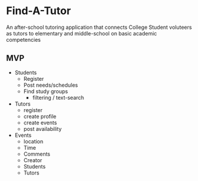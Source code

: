 # Find-A-Tutor
An after-school tutoring application that connects College Student voluteers as tutors to elementary and middle-school on basic academic competencies

## MVP
- Students
  - Register
  - Post needs/schedules
  - Find study groups
    - filtering / text-search
- Tutors
  - register
  - create profile
  - create events
  - post availability
- Events
  - location
  - Time
  - Comments
  - Creator
  - Students
  - Tutors

